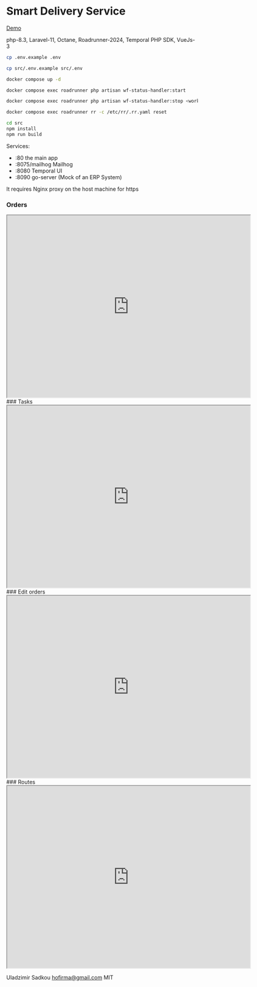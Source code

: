 # Smart Delivery Service

[Demo](https://delivery.cloud-workflow.com)

php-8.3, Laravel-11, Octane, Roadrunner-2024, Temporal PHP SDK, VueJs-3

```sh
cp .env.example .env

cp src/.env.example src/.env

docker compose up -d

docker compose exec roadrunner php artisan wf-status-handler:start

docker compose exec roadrunner php artisan wf-status-handler:stop <workflow_id>

docker compose exec roadrunner rr -c /etc/rr/.rr.yaml reset

cd src 
npm install
npm run build
```
Services:
- :80 the main app
- :8075/mailhog Mailhog
- :8080 Temporal UI
- :8090 go-server (Mock of an ERP System)

It requires Nginx proxy on the host machine for https

### Orders
<iframe src="https://drive.google.com/file/d/1ne4dWNmYl61FYtOHXWiXIuQRGeaFGnam/preview" width="640" height="480" allow="autoplay"></iframe>
### Tasks
<iframe src="https://drive.google.com/file/d/1G82NcATV2v7x7CkhpAudWLYZyBytBRlh/preview" width="640" height="480" allow="autoplay"></iframe>
### Edit orders
<iframe src="https://drive.google.com/file/d/13p-dkxYoKdHqmYZjewQkFSQTvv4UJC04/preview" width="640" height="480" allow="autoplay"></iframe>
### Routes
<iframe src="https://drive.google.com/file/d/16cbE-RQyaELB9R_RPZvN4N1NBVVnh0as/preview" width="640" height="480" allow="autoplay"></iframe>

Uladzimir Sadkou hofirma@gmail.com MIT
